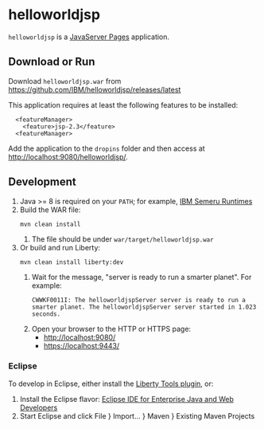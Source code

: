 # helloworldjsp

`helloworldjsp` is a [JavaServer Pages](https://openliberty.io/docs/latest/reference/feature/jsp-2.3.html) application.

## Download or Run

Download `helloworldjsp.war` from <https://github.com/IBM/helloworldjsp/releases/latest>

This application requires at least the following features to be installed:

```
  <featureManager>
    <feature>jsp-2.3</feature>
  <featureManager>
```

Add the application to the `dropins` folder and then access at <http://localhost:9080/helloworldjsp/>.

## Development

1. Java >= 8 is required on your `PATH`; for example, [IBM Semeru Runtimes](https://developer.ibm.com/languages/java/semeru-runtimes/downloads/)
1. Build the WAR file:
   ```
   mvn clean install
   ```
    1. The file should be under `war/target/helloworldjsp.war`
1. Or build and run Liberty:
   ```
   mvn clean install liberty:dev
   ```
    1. Wait for the message, "server is ready to run a smarter planet". For example:
       ```
       CWWKF0011I: The helloworldjspServer server is ready to run a smarter planet. The helloworldjspServer server started in 1.023 seconds.
       ```
    1. Open your browser to the HTTP or HTTPS page:
        * <http://localhost:9080/>
        * <https://localhost:9443/>

### Eclipse

To develop in Eclipse, either install the [Liberty Tools plugin](https://marketplace.eclipse.org/content/liberty-tools), or:

1. Install the Eclipse flavor: [Eclipse IDE for Enterprise Java and Web Developers](https://www.eclipse.org/downloads/packages/)
1. Start Eclipse and click File } Import... } Maven } Existing Maven Projects
